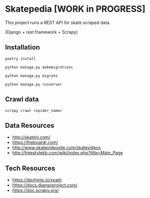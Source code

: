 # Skatepedia [WORK in PROGRESS]



This project runs a REST API for skate scraped data.

(Django + rest framework + Scrapy)


## Installation


`poetry install`

`python manage.py makemigrations`

`python manage.py migrate`

`python manage.py runserver`


## Crawl data

`scrapy crawl <spider_name>`



## Data Resources

- http://skately.com/
- https://theboardr.com/
- http://www.skatevideosite.com/skatevideos
- http://freestylekb.com/wiki/index.php?title=Main_Page


## Tech Resources

- https://devhints.io/xpath
- https://docs.djangoproject.com/
- https://doc.scrapy.org/
